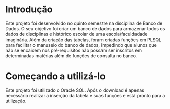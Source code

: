 # Introdução

Este projeto foi desenvolvido no quinto semestre na disciplina de Banco de Dados.
O seu objetivo foi criar um banco de dados para armazenar todos os dados de disciplinas e histórico escolar de uma escola/faculdadade imaginária.
Além da criação das tabelas, foram criadas funções em PLSQL para facilitar o manuseio do banco de dados,
impedindo que alunos que não se encaixem nos pré-requisitos não possam ser inscritos em determinadas matérias além de funções de consulta no banco.

# Começando a utilizá-lo

Este projeto foi utilizado o Oracle SQL.
Após o download é apenas necessário realizar a inserção da tabela e suas funções e está pronto para a utilização.
